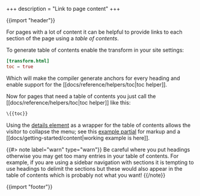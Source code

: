 +++
description = "Link to page content"
+++

{{import "header"}}

For pages with a lot of content it can be helpful to provide links to each section of the page using a *table of contents*.

To generate table of contents enable the transform in your site settings:

```toml
[transform.html]
toc = true
```

Which will make the compiler generate anchors for every heading and enable support for the [[docs/reference/helpers/toc|toc helper]].

Now for pages that need a table of contents you just call the [[docs/reference/helpers/toc|toc helper]] like this:

```handlebars
\{{toc}}
```

Using the [details element][] as a wrapper for the table of contents allows the visitor to collapse the menu; see this [example partial][] for markup and a [[docs/getting-started/content|working example is here]].

{{#> note label="warn" type="warn"}}
Be careful where you put headings otherwise you may get too many entries in your table of contents. For example, if you are using a sidebar navigation with sections it is tempting to use headings to delimit the sections but these would also appear in the table of contents which is probably not what you want!
{{/note}}

{{import "footer"}}

[details element]: https://developer.mozilla.org/en-US/docs/Web/HTML/Element/details
[example partial]: https://github.com/uwe-app/website/blob/main/site/partials/table-of-contents.hbs
